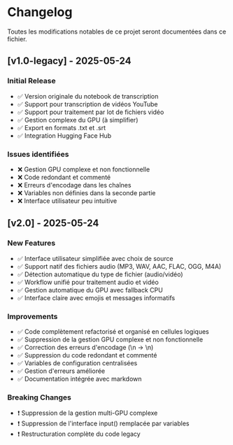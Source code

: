 # Changelog

Toutes les modifications notables de ce projet seront documentées dans ce fichier.

## [v1.0-legacy] - 2025-05-24

### Initial Release
- ✅ Version originale du notebook de transcription
- ✅ Support pour transcription de vidéos YouTube
- ✅ Support pour traitement par lot de fichiers vidéo
- ✅ Gestion complexe du GPU (à simplifier)
- ✅ Export en formats .txt et .srt
- ✅ Integration Hugging Face Hub

### Issues identifiées
- ❌ Gestion GPU complexe et non fonctionnelle
- ❌ Code redondant et commenté
- ❌ Erreurs d'encodage dans les chaînes
- ❌ Variables non définies dans la seconde partie
- ❌ Interface utilisateur peu intuitive

## [v2.0] - 2025-05-24

### New Features
- ✅ Interface utilisateur simplifiée avec choix de source
- ✅ Support natif des fichiers audio (MP3, WAV, AAC, FLAC, OGG, M4A)
- ✅ Détection automatique du type de fichier (audio/vidéo)
- ✅ Workflow unifié pour traitement audio et vidéo
- ✅ Gestion automatique du GPU avec fallback CPU
- ✅ Interface claire avec emojis et messages informatifs

### Improvements
- ✅ Code complètement refactorisé et organisé en cellules logiques
- ✅ Suppression de la gestion GPU complexe et non fonctionnelle
- ✅ Correction des erreurs d'encodage (\\n → \n)
- ✅ Suppression du code redondant et commenté
- ✅ Variables de configuration centralisées
- ✅ Gestion d'erreurs améliorée
- ✅ Documentation intégrée avec markdown

### Breaking Changes
- ❗ Suppression de la gestion multi-GPU complexe
- ❗ Suppression de l'interface input() remplacée par variables
- ❗ Restructuration complète du code legacy
